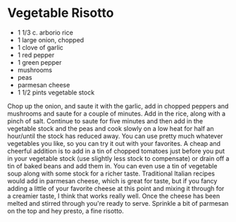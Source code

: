 # Vegetable Risotto

- 1 1/3 c. arborio rice
- 1 large onion, chopped
- 1 clove of garlic
- 1 red pepper
- 1 green pepper
- mushrooms
- peas
- parmesan cheese
- 1 1/2 pints vegetable stock

Chop up the onion, and saute it with the garlic, add in chopped
peppers and mushrooms and saute for a couple of minutes. Add in the
rice, along with a pinch of salt. Continue to saute for five minutes
and then add in the vegetable stock and the peas and cook slowly on a
low heat for half an hour/until the stock has reduced away. You can
use pretty much whatever vegetables you like, so you can try it out
with your favorites. A cheap and cheerful addition is to add in a tin
of chopped tomatoes just before you put in your vegetable stock (use
slightly less stock to compensate) or drain off a tin of baked beans
and add them in. You can even use a tin of vegetable soup along with
some stock for a richer taste. Traditional Italian recipes would add
in parmesan cheese, which is great for taste, but if you fancy adding
a little of your favorite cheese at this point and mixing it through
for a creamier taste, I think that works really well. Once the cheese
has been melted and stirred through you're ready to serve. Sprinkle a
bit of parmesan on the top and hey presto, a fine risotto.
